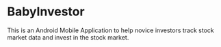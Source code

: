 # BabyInvestor
This is an Android Mobile Application to help novice investors track stock market data and invest in the stock market.



